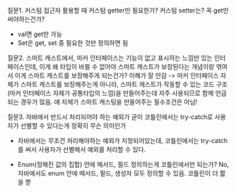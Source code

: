 
질문1.  커스텀 접근자 활용할 때 커스텀 getter만 필요한가? 커스텀 setter는? 꼭 get만 써야하는건가?
- val면 get만 가능
- Set은 get, set 중 필요한 것만 정의하면 됨

질문2. 스마트 캐스트에서, 마커 인터페이스는 기능이 없고 표시하는 느낌만 있는 인터페이스인데, 이게 왜 타입이 바뀔 수 없어야 스마트 캐스트가 보장된다는 개념이랑 엮여서 이게 스마트 캐스트를 보장해주게 되는건가? 이해가 잘 안감
-> 마커 인터페이스 자체가 스마트 캐스트를 보장해주는게 아니라, 스마트 캐스트가 작동할 수 있는 코드 구조(마커 인터페이스 자체가 공통타입의 느낌)을 만들어주는데 자주 사용되므로 함께 언급되는 경우가 많음. 얘 자체가 스마트 캐스팅을 만들어주는 필수조건은 아님!


질문3. 자바에서 반드시 처리되어야 하는 예외가 굳이 코틀린에서는 try-catch로 사용자가 선별할 수 있다는게 정확히 무슨 의미인가

- 자바에서는 무조건 처리해야하는 예외가 지정되어있는데, 코틀린에서는 try-catch를 써서 사용자가 선별해서 예외를 처리할 수 있다.


- Enum(정해진 값의 집합) 안에 메서드, 필드 정의하는게 코틀린에서만 되는가? No, 자바에서도 enum 안에 메서드, 필드, 생성자 모두 정의할 수 있음. 코틀린이 더 짧을 뿐
